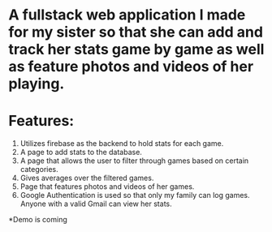 # A fullstack web application I made for my sister so that she can add and track her stats game by game as well as feature photos and videos of her playing.

# Features:
1. Utilizes firebase as the backend to hold stats for each game.
2. A page to add stats to the database.
3. A page that allows the user to filter through games based on certain categories.
4. Gives averages over the filtered games. 
5. Page that features photos and videos of her games.
6. Google Authentication is used so that only my family can log games. Anyone with a valid Gmail can view her stats. 


*Demo is coming
